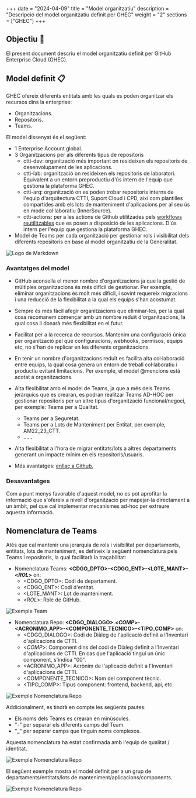 
+++
date         = "2024-04-09"
title        = "Model organitzatiu"
description  = "Descripció del model organitzatiu definit per GHEC"
weight      = "2"
sections    = ["GHEC"]
+++

## Objectiu  🚀

El present document descriu el model organitzatiu definit per GitHub Enterprise Cloud (GHEC). 

## Model definit  📋

GHEC ofereix diferents entitats amb les quals es poden organitzar els recursos dins la enterprise:

* Organitzacions.
* Repositoris.
* Teams.

El model dissenyat és el següent:

* 1 Enterprise Account global.
* 3 Organitzacions per als diferents tipus de repositoris
    * ctti-dev: organització més important on resideixen els repositoris de desenvolupament de les aplicacions.
    * ctti-lab: organització on resideixen els repositoris de laboratori. Equivalent a un entorn preproductiu d'ús intern de l'equip que gestiona la plataforma GHEC.
    * ctti-arq: organització on es poden trobar repositoris interns de l'equip d'arquitectura CTTI, Suport Cloud i CPD, així com plantilles compartides amb els lots de manteniment d'aplicacions per al seu ús en mode col·laboratiu (InnerSource).
    * ctti-actions: per a les actions de Github utilitzades pels [workflows reutilitzables](https://docs.github.com/en/actions/using-workflows/reusing-workflows) que es posen a disposició de les aplicacions. D'ús intern per l'equip que gestiona la plataforma GHEC.
* Model de Teams per cada organització per gestionar rols i visibilitat dels diferents repositoris en base al model organitzatiu de la Generalitat.

![Logo de Markdown](/images/GHEC/modelo_Gobierno.png)

### Avantatges del model

* GitHub aconsella el menor nombre d'organitzacions ja que la gestió de múltiples organitzacions és més difícil de gestionar. Per exemple, eliminar organitzacions és molt més difícil, i sovint requereix migracions i una reducció de la flexibilitat a la qual els equips s'han acostumat. 
* Sempre és més fàcil afegir organitzacions que eliminar-les, per la qual cosa recomanem començar amb un nombre reduït d'organitzacions, la qual cosa li donarà més flexibilitat en el futur.
* Facilitat per a la recerca de recursos.
Mantenim una configuració única per organització pel que configuracions, webhooks, permisos, equips etc, no s'han de replicar en les diferents organitzacions.
* En tenir un nombre d'organitzacions reduït es facilita alta col·laboració entre equips, la qual cosa genera un entorn de treball col·laboratiu i productiu evitant limitacions. Per exemple, el model @mencions està acotat a organitzacions. 
* Alta flexibilitat amb el model de Teams, ja que a més dels Teams jeràrquics que es crearan, es podran realitzar Teams AD-HOC per gestionar repositoris per un altre tipus d'organització funcional/negoci, per exemple: Teams per a Qualitat.
    + Teams per a Seguretat.
    + Teams per a Lots de Manteniment per Entitat, per exemple, AM22_23_CTT.
    + ......

* Alta flexibilitat a l'hora de migrar entitats/lots a altres departaments generant un impacte mínim en els repositoris/usuaris.

* Més avantatges: [enllaç a Github.](https://docs.github.com/en/enterprise-cloud@latest/admin/managing-accounts-and-repositories/managing-organizations-in-your-enterprise/best-practices-for-structuring-organizations-in-your-enterprise)


### Desavantatges 
Com a punt menys favorable d'aquest model, no es pot aprofitar la informació que s'ofereix a nivell d'organització per mapejar-la directament a un àmbit, pel que cal implementar mecanismes ad-hoc per extreure aquesta informació.

## Nomenclatura de Teams

Atès que cal mantenir una jerarquia de rols i visibilitat per departaments, entitats, lots de manteniment, es defineix la següent nomenclatura pels Teams i repositoris, la qual facilitarà la traçabilitat: 

* Nomenclatura Teams: **<CDGO_DPTO>-<CDGO_ENT>-<LOTE_MANT>-<_ROL_>** on:
    + <CDGO_DPTO>: Codi de departament.
    + <CDGO_ENT>: Codi d'entitat.
    + <LOTE_MANT>: Lot de manteniment.
    + <_ROL_>: Role de GitHub.


![Exemple Team ](/images/GHEC/gh_Ejemplo_nomenclatura_team.png)

* Nomenclatura Repo: **<CDGO_DIALOGO>.<_COMP_>-<ACRONIMO_APP>-<COMPONENTE_TECNICO>-<TIPO_COMP>** on:
    + <CDGO_DIALOGO>: Codi de Diàleg de l'aplicació definit a l'Inventari d'aplicacions de CTTI.
    + <_COMP_>: Component dins del codi de Diàleg definit a l'Inventari d'aplicacions de CTTI.  En cas que l'aplicació tingui un únic component, s'indica "00".
    + <ACRONIMO_APP>: Acrònim de l'aplicació definit a l'Inventari d'aplicacions de CTTI.
    + <COMPONENTE_TECNICO>: Nom del component tècnic.
    + <TIPO_COMP>: Tipus component: frontend, backend, api, etc.

![Exemple Nomenclatura Repo](/images/GHEC/gh_Ejemplo_nomenclatura_repo.png)


Addicionalment, es tindrà en compte les següents pautes: 
* Els noms dels Teams es crearan en minúscules.
* "-" per separar els diferents camps del Team.
* "_" per separar camps que tinguin noms complexos.

Aquesta nomenclatura ha estat confirmada amb l'equip de qualitat / identitat.

![Exemple Nomenclatura Repo](/images/GHEC/gh_Ejemplo_modelo_negocio.png)


El següent exemple mostra el model definit per a un grup de departaments/entitats/lots de manteniment/aplicacions/components.

![Exemple Nomenclatura Repo](/images/GHEC/gh_Ejemplo_modelo_negocio_ctti.png)



